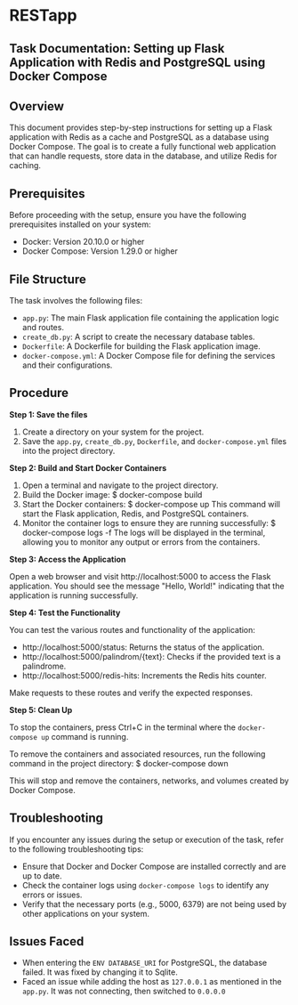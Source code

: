 # RESTapp

## Task Documentation: Setting up Flask Application with Redis and PostgreSQL using Docker Compose

## Overview

This document provides step-by-step instructions for setting up a Flask application with Redis as a cache and PostgreSQL as a database using Docker Compose. The goal is to create a fully functional web application that can handle requests, store data in the database, and utilize Redis for caching.

## Prerequisites

Before proceeding with the setup, ensure you have the following prerequisites installed on your system:

- Docker: Version 20.10.0 or higher
- Docker Compose: Version 1.29.0 or higher

## File Structure

The task involves the following files:

- `app.py`: The main Flask application file containing the application logic and routes.
- `create_db.py`: A script to create the necessary database tables.
- `Dockerfile`: A Dockerfile for building the Flask application image.
- `docker-compose.yml`: A Docker Compose file for defining the services and their configurations.

## Procedure

**Step 1: Save the files**

1. Create a directory on your system for the project.
2. Save the `app.py`, `create_db.py`, `Dockerfile`, and `docker-compose.yml` files into the project directory.

**Step 2: Build and Start Docker Containers**

1. Open a terminal and navigate to the project directory.
2. Build the Docker image:
   $ docker-compose build
3. Start the Docker containers:
   $ docker-compose up
   This command will start the Flask application, Redis, and PostgreSQL containers.
4. Monitor the container logs to ensure they are running successfully:
   $ docker-compose logs -f
   The logs will be displayed in the terminal, allowing you to monitor any output or errors from the containers.

**Step 3: Access the Application**

Open a web browser and visit http://localhost:5000 to access the Flask application. You should see the message "Hello, World!" indicating that the application is running successfully.

**Step 4: Test the Functionality**

You can test the various routes and functionality of the application:

- http://localhost:5000/status: Returns the status of the application.
- http://localhost:5000/palindrom/{text}: Checks if the provided text is a palindrome.
- http://localhost:5000/redis-hits: Increments the Redis hits counter.

Make requests to these routes and verify the expected responses.

**Step 5: Clean Up**

To stop the containers, press Ctrl+C in the terminal where the `docker-compose up` command is running.

To remove the containers and associated resources, run the following command in the project directory:
   $ docker-compose down

This will stop and remove the containers, networks, and volumes created by Docker Compose.

## Troubleshooting

If you encounter any issues during the setup or execution of the task, refer to the following troubleshooting tips:

- Ensure that Docker and Docker Compose are installed correctly and are up to date.
- Check the container logs using `docker-compose logs` to identify any errors or issues.
- Verify that the necessary ports (e.g., 5000, 6379) are not being used by other applications on your system.

## Issues Faced

- When entering the `ENV DATABASE_URI` for PostgreSQL, the database failed. It was fixed by changing it to Sqlite.
- Faced an issue while adding the host as `127.0.0.1` as mentioned in the `app.py`. It was not connecting, then switched to `0.0.0.0`

